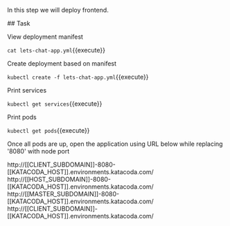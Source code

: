 In this step we will deploy frontend.

## Task

View deployment manifest

`cat lets-chat-app.yml`{{execute}}

Create deployment based on manifest

`kubectl create -f lets-chat-app.yml`{{execute}}

Print services

`kubectl get services`{{execute}}

Print pods

`kubectl get pods`{{execute}}

Once all pods are up, open the application using URL below while replacing '8080' with node port

http://[[CLIENT_SUBDOMAIN]]-8080-[[KATACODA_HOST]].environments.katacoda.com/
http://[[HOST_SUBDOMAIN]]-8080-[[KATACODA_HOST]].environments.katacoda.com/
http://[[MASTER_SUBDOMAIN]]-8080-[[KATACODA_HOST]].environments.katacoda.com/
http://[[CLIENT_SUBDOMAIN]]-[[KATACODA_HOST]].environments.katacoda.com/
